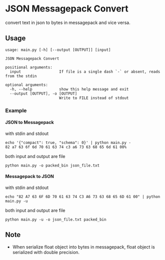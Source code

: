 # JSON Messagepack Convert
convert text in json to bytes in messagepack and vice versa.

## Usage
```shell script
usage: main.py [-h] [--output [OUTPUT]] [input]

JSON Messagepack Convert

positional arguments:
  input                 If file is a single dash `-` or absent, reads from the stdin

optional arguments:
  -h, --help            show this help message and exit
  --output [OUTPUT], -o [OUTPUT]
                        Write to FILE instead of stdout
```

### Example
#### JSON to Messagepack
with stdin and stdout
```shell script
echo '{"compact": true, "schema": 0}' | python main.py -
82 a7 63 6f 6d 70 61 63 74 c3 a6 73 63 68 65 6d 61 00%
```

both input and output are file
```shell script
python main.py -o packed_bin json_file.txt       
```

#### Messagepack to JSON
with stdin and stdout
```shell script
echo "82 A7 63 6F 6D 70 61 63 74 C3 A6 73 63 68 65 6D 61 00" | python main.py -u
```

both input and output are file
```shell script
python main.py -u -o json_file.txt packed_bin
```

## Note
* When serialize float object into bytes in messagepack, float object is serialized with double precision.